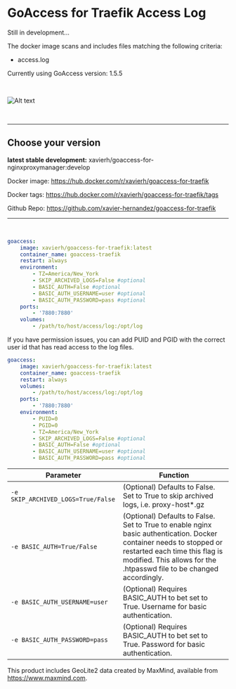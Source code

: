 # GoAccess for Traefik Access Log

Still in development... 

The docker image scans and includes files matching the following criteria: 
* access.log

Currently using GoAccess version: 1.5.5

<br>

![Alt text](https://i.ibb.co/fNj9Dcy/goaccess1.jpg "GoAccess Dashboard")


<br>

---
## Choose your version 

**latest stable development:** xavierh/goaccess-for-nginxproxymanager:develop

Docker image: https://hub.docker.com/r/xavierh/goaccess-for-traefik

Docker tags: https://hub.docker.com/r/xavierh/goaccess-for-traefik/tags

Github Repo: https://github.com/xavier-hernandez/goaccess-for-traefik

---



<br>

```yml
goaccess:
    image: xavierh/goaccess-for-traefik:latest
    container_name: goaccess-traefik
    restart: always
    environment:
        - TZ=America/New_York
        - SKIP_ARCHIVED_LOGS=False #optional   
        - BASIC_AUTH=False #optional
        - BASIC_AUTH_USERNAME=user #optional
        - BASIC_AUTH_PASSWORD=pass #optional                
    ports:
        - '7880:7880'
    volumes:
        - /path/to/host/access/log:/opt/log
```
If you have permission issues, you can add PUID and PGID with the correct user id that has read access to the log files.
```yml
goaccess:
    image: xavierh/goaccess-for-traefik:latest
    container_name: goaccess-traefik
    restart: always
    volumes:
        - /path/to/host/access/log:/opt/log
    ports:
        - '7880:7880'
    environment:
        - PUID=0
        - PGID=0
        - TZ=America/New_York        
        - SKIP_ARCHIVED_LOGS=False #optional
        - BASIC_AUTH=False #optional
        - BASIC_AUTH_USERNAME=user #optional
        - BASIC_AUTH_PASSWORD=pass #optional               
```

| Parameter | Function |
|-----------|----------|
| `-e SKIP_ARCHIVED_LOGS=True/False`         |   (Optional) Defaults to False. Set to True to skip archived logs, i.e. proxy-host*.gz     |
| `-e BASIC_AUTH=True/False`         |   (Optional) Defaults to False. Set to True to enable nginx basic authentication.  Docker container needs to stopped or restarted each time this flag is modified. This allows for the .htpasswd file to be changed accordingly.   |
| `-e BASIC_AUTH_USERNAME=user`         |   (Optional) Requires BASIC_AUTH to bet set to True.  Username for basic authentication.     |
| `-e BASIC_AUTH_PASSWORD=pass`         |   (Optional) Requires BASIC_AUTH to bet set to True.  Password for basic authentication.     |

This product includes GeoLite2 data created by MaxMind, available from
<a href="https://www.maxmind.com">https://www.maxmind.com</a>.